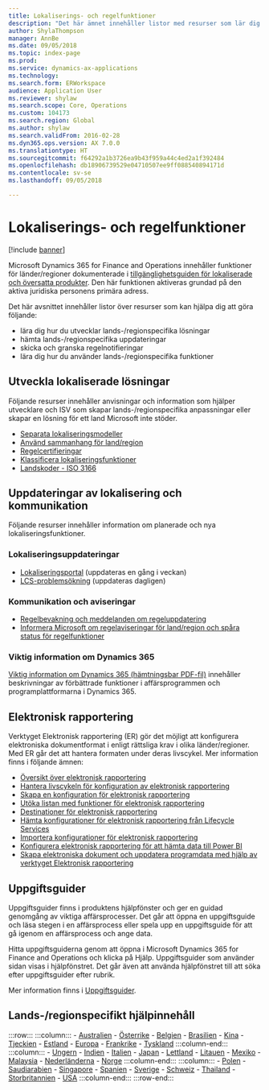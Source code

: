 ```yaml
---
title: Lokaliserings- och regelfunktioner
description: "Det här ämnet innehåller listor med resurser som lär dig mer om lands- och regionspecifika funktioner."
author: ShylaThompson
manager: AnnBe
ms.date: 09/05/2018
ms.topic: index-page
ms.prod: 
ms.service: dynamics-ax-applications
ms.technology: 
ms.search.form: ERWorkspace
audience: Application User
ms.reviewer: shylaw
ms.search.scope: Core, Operations
ms.custom: 104173
ms.search.region: Global
ms.author: shylaw
ms.search.validFrom: 2016-02-28
ms.dyn365.ops.version: AX 7.0.0
ms.translationtype: HT
ms.sourcegitcommit: f64292a1b3726ea9b43f959a44c4ed2a1f392484
ms.openlocfilehash: db18906739529e04710507ee9ff088540894171d
ms.contentlocale: sv-se
ms.lasthandoff: 09/05/2018

---
```


# <a name="localization-and-regulatory-features"></a>Lokaliserings- och regelfunktioner

[!include [banner](../includes/banner.md)]

Microsoft Dynamics 365 for Finance and Operations innehåller funktioner för länder/regioner dokumenterade i [tillgänglighetsguiden för lokaliserade och översatta produkter](https://aka.ms/ax-availabilityguide). Den här funktionen aktiveras grundad på den aktiva juridiska personens primära adress. 

Det här avsnittet innehåller listor över resurser som kan hjälpa dig att göra följande: 
- lära dig hur du utvecklar lands-/regionspecifika lösningar
- hämta lands-/regionspecifika uppdateringar
- skicka och granska regelnotifieringar
- lära dig hur du använder lands-/regionspecifika funktioner 

## <a name="developing-localized-solutions"></a>Utveckla lokaliserade lösningar
Följande resurser innehåller anvisningar och information som hjälper utvecklare och ISV som skapar lands-/regionspecifika anpassningar eller skapar en lösning för ett land Microsoft inte stöder.
-   [Separata lokaliseringsmodeller](separate-localization-models.md)
-   [Använd sammanhang för land/region](apply-country-context.md)
-   [Regelcertifieringar](regulatory-certifications.md)
-   [Klassificera lokaliseringsfunktioner](classify-localization-features.md)
-   [Landskoder - ISO 3166](https://www.iso.org/iso-3166-country-codes.html)

## <a name="localization-updates-and-communication"></a>Uppdateringar av lokalisering och kommunikation
Följande resurser innehåller information om planerade och nya lokaliseringsfunktioner. 

### <a name="localization-updates"></a>Lokaliseringsuppdateringar
-   [Lokaliseringsportal](https://mbs.microsoft.com/customersource/northamerica/ax/support/support-news/GFMLocalizationPortalMC) (uppdateras en gång i veckan)
-   [LCS-problemsökning](../lifecycle-services/issue-search-lcs.md) (uppdateras dagligen)

### <a name="communication-and-alerts"></a>Kommunikation och aviseringar
-   [Regelbevakning och meddelanden om regeluppdatering](regulatory-watch-communication.md)
-   [Informera Microsoft om regelaviseringar för land/region och spåra status för regelfunktioner](submit-localization-alerts.md)

### <a name="dynamics-365-release-notes"></a>Viktig information om Dynamics 365
[Viktig information om Dynamics 365 (hämtningsbar PDF-fil)](https://aka.ms/businessappsreleasenotes) innehåller beskrivningar av förbättrade funktioner i affärsprogrammen och programplattformarna i Dynamics 365. 

## <a name="electronic-reporting"></a>Elektronisk rapportering
Verktyget Elektronisk rapportering (ER) gör det möjligt att konfigurera elektroniska dokumentformat i enligt rättsliga krav i olika länder/regioner. Med ER går det att hantera formaten under deras livscykel. Mer information finns i följande ämnen:
-   [Översikt över elektronisk rapportering](../analytics/general-electronic-reporting.md)
-   [Hantera livscykeln för konfiguration av elektronisk rapportering](../analytics/general-electronic-reporting-manage-configuration-lifecycle.md)
-   [Skapa en konfiguration för elektronisk rapportering](../analytics/electronic-reporting-configuration.md)
-   [Utöka listan med funktioner för elektronisk rapportering](../analytics/general-electronic-reporting-formulas-list-extension.md)
-   [Destinationer för elektronisk rapportering](../analytics/electronic-reporting-destinations.md)
-   [Hämta konfigurationer för elektronisk rapportering från Lifecycle Services](../analytics/download-electronic-reporting-configuration-lcs.md)
-   [Importera konfigurationer för elektronisk rapportering](../analytics/electronic-reporting-import-ger-configurations.md)
-   [Konfigurera elektronisk rapportering för att hämta data till Power BI](../analytics/general-electronic-reporting-report-configuration-get-data-powerbi.md)
-   [Skapa elektroniska dokument och uppdatera programdata med hjälp av verktyget Elektronisk rapportering](../analytics/generate-electronic-documents-update-application-data.md)

## <a name="task-guides"></a>Uppgiftsguider
Uppgiftsguider finns i produktens hjälpfönster och ger en guidad genomgång av viktiga affärsprocesser. Det går att öppna en uppgiftsguide och läsa stegen i en affärsprocess eller spela upp en uppgiftsguide för att gå igenom en affärsprocess och ange data.

Hitta uppgiftsguiderna genom att öppna i Microsoft Dynamics 365 for Finance and Operations och klicka på Hjälp. Uppgiftsguider som använder sidan visas i hjälpfönstret. Det går även att använda hjälpfönstret till att söka efter uppgiftsguider efter rubrik.

Mer information finns i [Uppgiftsguider](../../fin-and-ops/get-started/help-overview.md#task-guides).


## <a name="countryregion-specific-help-content"></a>Lands-/regionspecifikt hjälpinnehåll
:::row:::
    :::column:::
        - [Australien](../../financials/localizations/australia.md)
        - [Österrike](../../financials/localizations/austria.md)
        - [Belgien](../../financials/localizations/belgium.md)
        - [Brasilien](../../financials/localizations/brazil.md)
        - [Kina](../../financials/localizations/china.md)
        - [Tjeckien](../../financials/localizations/czech-republic.md)
        - [Estland](../../financials/localizations/estonia.md)
        - [Europa](../../financials/localizations/europe.md)
        - [Frankrike](../../financials/localizations/france.md)
        - [Tyskland](../../financials/localizations/germany.md)
    :::column-end:::
    :::column:::
        - [Ungern](../../financials/localizations/hungary.md)
        - [Indien](../../financials/localizations/india.md)
        - [Italien](../../financials/localizations/italy.md)
        - [Japan](../../financials/localizations/japan.md)
        - [Lettland](../../financials/localizations/latvia.md)
        - [Litauen](../../financials/localizations/lithuania.md)
        - [Mexiko](../../financials/localizations/mexico.md)
        - [Malaysia](../../financials/localizations/malaysia.md)
        - [Nederländerna](../../financials/localizations/netherlands.md)
        - [Norge](../../financials/localizations/norway.md)
    :::column-end:::
    :::column:::
        - [Polen](../../financials/localizations/poland.md)
        - [Saudiarabien](../../financials/localizations/saudi-arabia.md)
        - [Singapore](../../financials/localizations/singapore.md)
        - [Spanien](../../financials/localizations/spain.md)
        - [Sverige](../../financials/localizations/sweden.md)
        - [Schweiz](../../financials/localizations/switzerland.md)
        - [Thailand](../../financials/localizations/thailand.md)
        - [Storbritannien](../../financials/localizations/united-kingdom.md)
        - [USA](../../financials/localizations/united-states.md)
    :::column-end:::
:::row-end:::







